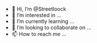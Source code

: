 - 👋 Hi, I’m @Streetloock
- 👀 I’m interested in ...
- 🌱 I’m currently learning ...
- 💞️ I’m looking to collaborate on ...
- 📫 How to reach me ...

<!---
Streetloock/Streetloock is a ✨ special ✨ repository because its `README.md` (this file) appears on your GitHub profile.
You can click the Preview link to take a look at your changes.
--->
